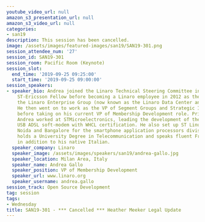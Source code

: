 ```yaml
---
youtube_video_url: null
amazon_s3_presentation_url: null
amazon_s3_video_url: null
categories:
- san19
description: This session has been cancelled.
image: /assets/images/featured-images/san19/SAN19-301.png
session_attendee_num: '27'
session_id: SAN19-301
session_room: Pacific Room (Keynote)
session_slot:
  end_time: '2019-09-25 09:25:00'
  start_time: '2019-09-25 09:00:00'
session_speakers:
- speaker_bio: Andrea joined the Linaro Technical Steering Committee in 2010 as an
    ST-Ericsson Fellow before becoming a Linaro employee in 2012 as the Director of
    the Linaro Enterprise Group (now known as the Linaro Data Center and Cloud Group).
    He then went on to work as the VP of Segment Groups and Strategic Initiatives
    before taking on his current VP of Membership Development role. Prior to Linaro,
    Andrea worked at STMicroelectronics, leading the development of the world’s first
    USB ADSL soft-modem with WHCL certification. He also set up ST Linux teams in
    Noida and Bangalore for the smartphone application processors division. Andrea
    holds a University Degree in Telecommunication and speaks fluent French and English,
    in addition to his native Italian.
  speaker_company: Linaro
  speaker_image: /assets/images/speakers/san19/andrea-gallo.jpg
  speaker_location: Milan Area, Italy
  speaker_name: Andrea Gallo
  speaker_position: VP of Membership Development
  speaker_url: www.linaro.org
  speaker_username: andrea.gallo
session_track: Open Source Development
tag: session
tags:
- Wednesday
title: SAN19-301 - *** Cancelled *** Heather Meeker Legal Update
---
```

